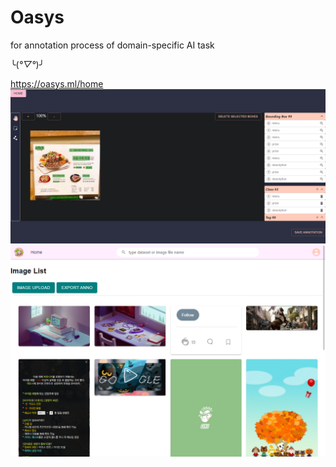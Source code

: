 # Oasys
for annotation process of domain-specific AI task  

╰(*°▽°*)╯  

https://oasys.ml/home  
![oasys1](https://github.com/Deplim/Oasys/blob/main/docs/img/oasys1.png?raw=true)  
![oasys2](https://github.com/Deplim/Oasys/blob/main/docs/img/oasys2.PNG?raw=true)
